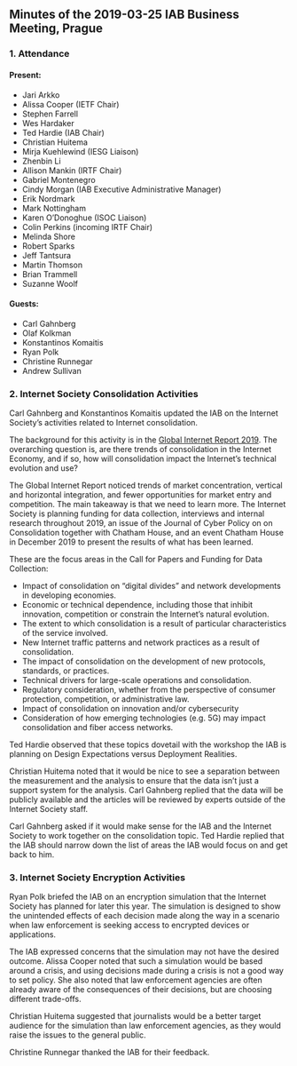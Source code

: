 
Minutes of the 2019-03-25 IAB Business Meeting, Prague
------------------------------------------------------


### 1. Attendance


#### Present:


* Jari Arkko
* Alissa Cooper (IETF Chair)
* Stephen Farrell
* Wes Hardaker
* Ted Hardie (IAB Chair)
* Christian Huitema
* Mirja Kuehlewind (IESG Liaison)
* Zhenbin Li
* Allison Mankin (IRTF Chair)
* Gabriel Montenegro
* Cindy Morgan (IAB Executive Administrative Manager)
* Erik Nordmark
* Mark Nottingham
* Karen O’Donoghue (ISOC Liaison)
* Colin Perkins (incoming IRTF Chair)
* Melinda Shore
* Robert Sparks
* Jeff Tantsura
* Martin Thomson
* Brian Trammell
* Suzanne Woolf


#### Guests:


* Carl Gahnberg
* Olaf Kolkman
* Konstantinos Komaitis
* Ryan Polk
* Christine Runnegar
* Andrew Sullivan


### 2. Internet Society Consolidation Activities


Carl Gahnberg and Konstantinos Komaitis updated the IAB on the Internet Society’s activities related to Internet consolidation.


The background for this activity is in the [Global Internet Report 2019](https://future.internetsociety.org/2019/). The overarching question is, are there trends of consolidation in the Internet Economy, and if so, how will consolidation impact the Internet’s technical evolution and use?


The Global Internet Report noticed trends of market concentration, vertical and horizontal integration, and fewer opportunities for market entry and competition. The main takeaway is that we need to learn more. The Internet Society is planning funding for data collection, interviews and internal research throughout 2019, an issue of the Journal of Cyber Policy on on Consolidation together with Chatham House, and an event Chatham House in December 2019 to present the results of what has been learned.


These are the focus areas in the Call for Papers and Funding for Data Collection:


* Impact of consolidation on “digital divides” and network developments in developing economies.
* Economic or technical dependence, including those that inhibit innovation, competition or constrain the Internet’s natural evolution.
* The extent to which consolidation is a result of particular characteristics of the service involved.
* New Internet traffic patterns and network practices as a result of consolidation.
* The impact of consolidation on the development of new protocols, standards, or practices.
* Technical drivers for large-scale operations and consolidation.
* Regulatory consideration, whether from the perspective of consumer protection, competition, or administrative law.
* Impact of consolidation on innovation and/or cybersecurity
* Consideration of how emerging technologies (e.g. 5G) may impact consolidation and fiber access networks.


Ted Hardie observed that these topics dovetail with the workshop the IAB is planning on Design Expectations versus Deployment Realities.


Christian Huitema noted that it would be nice to see a separation between the measurement and the analysis to ensure that the data isn’t just a support system for the analysis. Carl Gahnberg replied that the data will be publicly available and the articles will be reviewed by experts outside of the Internet Society staff.


Carl Gahnberg asked if it would make sense for the IAB and the Internet Society to work together on the consolidation topic. Ted Hardie replied that the IAB should narrow down the list of areas the IAB would focus on and get back to him.


### 3. Internet Society Encryption Activities


Ryan Polk briefed the IAB on an encryption simulation that the Internet Society has planned for later this year. The simulation is designed to show the unintended effects of each decision made along the way in a scenario when law enforcement is seeking access to encrypted devices or applications.


The IAB expressed concerns that the simulation may not have the desired outcome. Alissa Cooper noted that such a simulation would be based around a crisis, and using decisions made during a crisis is not a good way to set policy. She also noted that law enforcement agencies are often already aware of the consequences of their decisions, but are choosing different trade-offs.


Christian Huitema suggested that journalists would be a better target audience for the simulation than law enforcement agencies, as they would raise the issues to the general public.


Christine Runnegar thanked the IAB for their feedback.


